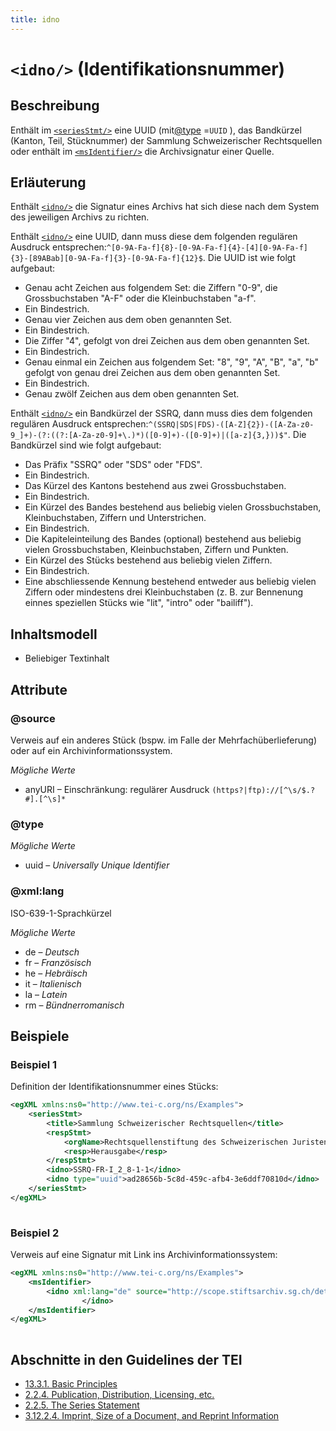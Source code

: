 ```yaml
---
title: idno
---
```




# `<idno/>` (Identifikationsnummer)

## Beschreibung

Enthält im [`<seriesStmt/>`](seriesStmt.md)  eine UUID (mit[@type](#type)  =`UUID` ), das Bandkürzel (Kanton, Teil, Stücknummer) der Sammlung Schweizerischer Rechtsquellen oder enthält im [`<msIdentifier/>`](msIdentifier.md)  die Archivsignatur einer Quelle.

## Erläuterung

Enthält [`<idno/>`](idno.md)  die Signatur eines Archivs hat sich diese nach dem System des jeweiligen Archivs zu richten.

Enthält [`<idno/>`](idno.md)  eine UUID, dann muss diese dem folgenden regulären Ausdruck entsprechen:`^[0-9A-Fa-f]{8}-[0-9A-Fa-f]{4}-[4][0-9A-Fa-f]{3}-[89ABab][0-9A-Fa-f]{3}-[0-9A-Fa-f]{12}$`. Die UUID ist wie folgt aufgebaut: 

- Genau acht Zeichen aus folgendem Set: die Ziffern "0-9", die Grossbuchstaben "A-F" oder die Kleinbuchstaben "a-f". 
- Ein Bindestrich.
- Genau vier Zeichen aus dem oben genannten Set.
- Ein Bindestrich.
- Die Ziffer "4", gefolgt von drei Zeichen aus dem oben genannten Set.
- Ein Bindestrich.
- Genau einmal ein Zeichen aus folgendem Set: "8", "9", "A", "B", "a", "b" gefolgt von genau drei Zeichen aus dem oben genannten Set. 
- Ein Bindestrich.
- Genau zwölf Zeichen aus dem oben genannten Set.

Enthält [`<idno/>`](idno.md)  ein Bandkürzel der SSRQ, dann muss dies dem folgenden regulären Ausdruck entsprechen:`^(SSRQ|SDS|FDS)-([A-Z]{2})-([A-Za-z0-9_]+)-(?:((?:[A-Za-z0-9]+\.)*)([0-9]+)-([0-9]+)|([a-z]{3,}))$"`. Die Bandkürzel sind wie folgt aufgebaut: 

- Das Präfix "SSRQ" oder "SDS" oder "FDS".
- Ein Bindestrich.
- Das Kürzel des Kantons bestehend aus zwei Grossbuchstaben.
- Ein Bindestrich.
- Ein Kürzel des Bandes bestehend aus beliebig vielen Grossbuchstaben, Kleinbuchstaben, Ziffern und Unterstrichen. 
- Ein Bindestrich.
- Die Kapiteleinteilung des Bandes (optional) bestehend aus beliebig vielen Grossbuchstaben, Kleinbuchstaben, Ziffern und Punkten. 
- Ein Kürzel des Stücks bestehend aus beliebig vielen Ziffern.
- Ein Bindestrich.
- Eine abschliessende Kennung bestehend entweder aus beliebig vielen Ziffern oder mindestens drei Kleinbuchstaben (z. B. zur Bennenung einnes speziellen Stücks wie "lit", "intro" oder "bailiff"). 

## Inhaltsmodell

- Beliebiger Textinhalt

## Attribute

### @source

Verweis auf ein anderes Stück (bspw. im Falle der Mehrfachüberlieferung) oder auf ein Archivinformationssystem. 

*Mögliche Werte*

- anyURI – Einschränkung: regulärer Ausdruck `(https?|ftp)://[^\s/$.?#].[^\s]*`

### @type



*Mögliche Werte*

- uuid – *Universally Unique Identifier*

### @xml:lang

ISO-639-1-Sprachkürzel

*Mögliche Werte*

- de – *Deutsch*
- fr – *Französisch*
- he – *Hebräisch*
- it – *Italienisch*
- la – *Latein*
- rm – *Bündnerromanisch*

## Beispiele

### Beispiel 1

Definition der Identifikationsnummer eines Stücks:

```xml
<egXML xmlns:ns0="http://www.tei-c.org/ns/Examples">
    <seriesStmt>
        <title>Sammlung Schweizerischer Rechtsquellen</title>
        <respStmt>
            <orgName>Rechtsquellenstiftung des Schweizerischen Juristenvereins</orgName>
            <resp>Herausgabe</resp>
        </respStmt>
        <idno>SSRQ-FR-I_2_8-1-1</idno>
        <idno type="uuid">ad28656b-5c8d-459c-afb4-3e6ddf70810d</idno>
    </seriesStmt>
</egXML>
               
```

### Beispiel 2

Verweis auf eine Signatur mit Link ins Archivinformationssystem:

```xml
<egXML xmlns:ns0="http://www.tei-c.org/ns/Examples">
    <msIdentifier>
        <idno xml:lang="de" source="http://scope.stiftsarchiv.sg.ch/detail.aspx?id=30146">StiASG Urk. GG2 T2
                </idno>
    </msIdentifier>
</egXML>
               
```

## Abschnitte in den Guidelines der TEI

- [13.3.1. Basic Principles](https://www.tei-c.org/release/doc/tei-p5-doc/en/html/ND.html#NDPERSbp)
- [2.2.4. Publication, Distribution, Licensing, etc.](https://www.tei-c.org/release/doc/tei-p5-doc/en/html/HD.html#HD24)
- [2.2.5. The Series Statement](https://www.tei-c.org/release/doc/tei-p5-doc/en/html/HD.html#HD26)
- [3.12.2.4. Imprint, Size of a Document, and Reprint Information](https://www.tei-c.org/release/doc/tei-p5-doc/en/html/CO.html#COBICOI)